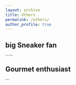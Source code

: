 ```yaml
---
layout: archive
title: Others
permalink: /others/
author_profile: true
---
```


## big Sneaker fan
<img src="http://zexinliu.github.io/images/nike-northface.png" alt="nike-northface" style="zoom:20%;" />

## Gourmet enthusiast
<img src="http://zexinliu.github.io/images/lobster.png" alt="lobster" style="zoom:20%;" />

